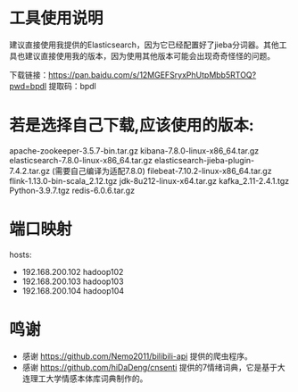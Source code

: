 # 工具使用说明

建议直接使用我提供的Elasticsearch，因为它已经配置好了jieba分词器。其他工具也建议直接使用我的版本，因为使用其他版本可能会出现奇奇怪怪的问题。

下载链接：https://pan.baidu.com/s/12MGEFSryxPhUtpMbb5RTOQ?pwd=bpdl 
提取码：bpdl

# 若是选择自己下载,应该使用的版本:

apache-zookeeper-3.5.7-bin.tar.gz
kibana-7.8.0-linux-x86_64.tar.gz
elasticsearch-7.8.0-linux-x86_64.tar.gz
elasticsearch-jieba-plugin-7.4.2.tar.gz  (需要自己编译为适配7.8.0)
filebeat-7.10.2-linux-x86_64.tar.gz
flink-1.13.0-bin-scala_2.12.tgz
jdk-8u212-linux-x64.tar.gz
kafka_2.11-2.4.1.tgz
Python-3.9.7.tgz
redis-6.0.6.tar.gz

# 端口映射

hosts:
- 192.168.200.102 hadoop102
- 192.168.200.103 hadoop103
- 192.168.200.104 hadoop104

# 鸣谢

- 感谢 https://github.com/Nemo2011/bilibili-api 提供的爬虫程序。
- 感谢 https://github.com/hiDaDeng/cnsenti 提供的7情绪词典，它是基于大连理工大学情感本体库词典制作的。
